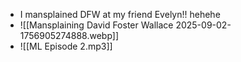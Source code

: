 - I mansplained DFW at my friend Evelyn!! hehehe
- ![[Mansplaining David Foster Wallace 2025-09-02-1756905274888.webp]]
- ![[ML Episode 2.mp3]]